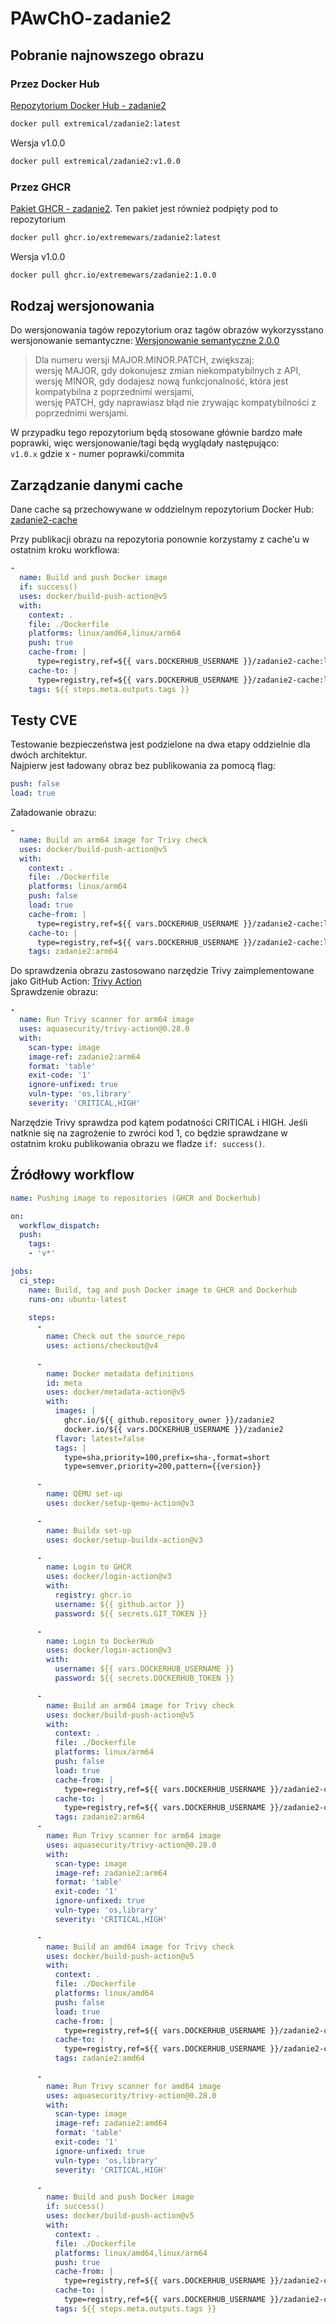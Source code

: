 # PAwChO-zadanie2

## Pobranie najnowszego obrazu

### Przez Docker Hub

[Repozytorium Docker Hub - zadanie2](https://hub.docker.com/repository/docker/extremical/zadanie2/general)
```bash
docker pull extremical/zadanie2:latest
```
Wersja v1.0.0  
```bash
docker pull extremical/zadanie2:v1.0.0
```

### Przez GHCR

[Pakiet GHCR - zadanie2](https://github.com/Extremewars/PAwChO-zadanie2/pkgs/container/zadanie2).
Ten pakiet jest również podpięty pod to repozytorium  
```bash
docker pull ghcr.io/extremewars/zadanie2:latest
```
Wersja v1.0.0  
```bash
docker pull ghcr.io/extremewars/zadanie2:1.0.0
```

## Rodzaj wersjonowania

Do wersjonowania tagów repozytorium oraz tagów obrazów wykorzysstano wersjonowanie semantyczne: [Wersjonowanie semantyczne 2.0.0](https://semver.org/lang/pl/spec/v2.0.0.html)  
  
> Dla numeru wersji MAJOR.MINOR.PATCH, zwiększaj:  
wersję MAJOR, gdy dokonujesz zmian niekompatybilnych z API,  
wersję MINOR, gdy dodajesz nową funkcjonalność, która jest kompatybilna z poprzednimi wersjami,  
wersję PATCH, gdy naprawiasz błąd nie zrywając kompatybilności z poprzednimi wersjami.  

W przypadku tego repozytorium będą stosowane głównie bardzo małe poprawki, więc wersjonowanie/tagi będą wyglądały następująco:  
```v1.0.x```
gdzie x - numer poprawki/commita

## Zarządzanie danymi cache

Dane cache są przechowywane w oddzielnym repozytorium Docker Hub:
[zadanie2-cache](https://hub.docker.com/repository/docker/extremical/zadanie2-cache/general)

Przy publikacji obrazu na repozytoria ponownie korzystamy z cache'u w ostatnim kroku workflowa:
```yml
-
  name: Build and push Docker image
  if: success()
  uses: docker/build-push-action@v5
  with:
    context: .
    file: ./Dockerfile
    platforms: linux/amd64,linux/arm64
    push: true
    cache-from: |
      type=registry,ref=${{ vars.DOCKERHUB_USERNAME }}/zadanie2-cache:latest
    cache-to: |
      type=registry,ref=${{ vars.DOCKERHUB_USERNAME }}/zadanie2-cache:latest,mode=max
    tags: ${{ steps.meta.outputs.tags }}
```

## Testy CVE

Testowanie bezpieczeństwa jest podzielone na dwa etapy oddzielnie dla dwóch architektur.  
Najpierw jest ładowany obraz bez publikowania za pomocą flag:
```yml
push: false
load: true
```

Załadowanie obrazu:
```yml
- 
  name: Build an arm64 image for Trivy check
  uses: docker/build-push-action@v5
  with:
    context: .
    file: ./Dockerfile
    platforms: linux/arm64
    push: false
    load: true
    cache-from: |
      type=registry,ref=${{ vars.DOCKERHUB_USERNAME }}/zadanie2-cache:latest
    cache-to: |
      type=registry,ref=${{ vars.DOCKERHUB_USERNAME }}/zadanie2-cache:latest,mode=max
    tags: zadanie2:arm64
```
Do sprawdzenia obrazu zastosowano narzędzie Trivy zaimplementowane jako GitHub Action: [Trivy Action](https://github.com/aquasecurity/trivy-action)  
Sprawdzenie obrazu:
```yml
-
  name: Run Trivy scanner for arm64 image
  uses: aquasecurity/trivy-action@0.28.0
  with:
    scan-type: image
    image-ref: zadanie2:arm64
    format: 'table'
    exit-code: '1'
    ignore-unfixed: true
    vuln-type: 'os,library'
    severity: 'CRITICAL,HIGH'
```
Narzędzie Trivy sprawdza pod kątem podatności CRITICAL i HIGH. Jeśli natknie się na zagrożenie to zwróci kod 1, 
co będzie sprawdzane w ostatnim kroku publikowania obrazu we fladze ```if: success()```.

## Źródłowy workflow

```yml
name: Pushing image to repositories (GHCR and Dockerhub)

on:
  workflow_dispatch:
  push:
    tags:
    - 'v*'

jobs:
  ci_step:
    name: Build, tag and push Docker image to GHCR and Dockerhub
    runs-on: ubuntu-latest
      
    steps:
      -
        name: Check out the source_repo
        uses: actions/checkout@v4
      
      - 
        name: Docker metadata definitions
        id: meta
        uses: docker/metadata-action@v5
        with:
          images: |
            ghcr.io/${{ github.repository_owner }}/zadanie2
            docker.io/${{ vars.DOCKERHUB_USERNAME }}/zadanie2
          flavor: latest=false
          tags: |
            type=sha,priority=100,prefix=sha-,format=short
            type=semver,priority=200,pattern={{version}}   

      - 
        name: QEMU set-up
        uses: docker/setup-qemu-action@v3

      - 
        name: Buildx set-up
        uses: docker/setup-buildx-action@v3

      - 
        name: Login to GHCR
        uses: docker/login-action@v3
        with:
          registry: ghcr.io
          username: ${{ github.actor }}
          password: ${{ secrets.GIT_TOKEN }}

      - 
        name: Login to DockerHub
        uses: docker/login-action@v3
        with:
          username: ${{ vars.DOCKERHUB_USERNAME }}
          password: ${{ secrets.DOCKERHUB_TOKEN }}

      - 
        name: Build an arm64 image for Trivy check
        uses: docker/build-push-action@v5
        with:
          context: .
          file: ./Dockerfile
          platforms: linux/arm64
          push: false
          load: true
          cache-from: |
            type=registry,ref=${{ vars.DOCKERHUB_USERNAME }}/zadanie2-cache:latest
          cache-to: |
            type=registry,ref=${{ vars.DOCKERHUB_USERNAME }}/zadanie2-cache:latest,mode=max
          tags: zadanie2:arm64
      -
        name: Run Trivy scanner for arm64 image
        uses: aquasecurity/trivy-action@0.28.0
        with:
          scan-type: image
          image-ref: zadanie2:arm64
          format: 'table'
          exit-code: '1'
          ignore-unfixed: true
          vuln-type: 'os,library'
          severity: 'CRITICAL,HIGH'

      - 
        name: Build an amd64 image for Trivy check
        uses: docker/build-push-action@v5
        with:
          context: .
          file: ./Dockerfile
          platforms: linux/amd64
          push: false
          load: true
          cache-from: |
            type=registry,ref=${{ vars.DOCKERHUB_USERNAME }}/zadanie2-cache:latest
          cache-to: |
            type=registry,ref=${{ vars.DOCKERHUB_USERNAME }}/zadanie2-cache:latest,mode=max
          tags: zadanie2:amd64
      
      -
        name: Run Trivy scanner for amd64 image
        uses: aquasecurity/trivy-action@0.28.0
        with:
          scan-type: image
          image-ref: zadanie2:amd64
          format: 'table'
          exit-code: '1'
          ignore-unfixed: true
          vuln-type: 'os,library'
          severity: 'CRITICAL,HIGH'

      -
        name: Build and push Docker image
        if: success()
        uses: docker/build-push-action@v5
        with:
          context: .
          file: ./Dockerfile
          platforms: linux/amd64,linux/arm64
          push: true
          cache-from: |
            type=registry,ref=${{ vars.DOCKERHUB_USERNAME }}/zadanie2-cache:latest
          cache-to: |
            type=registry,ref=${{ vars.DOCKERHUB_USERNAME }}/zadanie2-cache:latest,mode=max
          tags: ${{ steps.meta.outputs.tags }}
```
